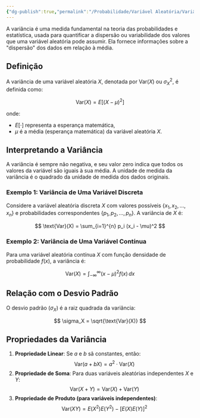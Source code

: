```yaml
---
{"dg-publish":true,"permalink":"/Probabilidade/Variável Aleatória/Variância de uma Variável Aleatória/","created":"2025-05-20T13:30:13.857-03:00"}
---
```



A variância é uma medida fundamental na teoria das probabilidades e estatística, usada para quantificar a dispersão ou variabilidade dos valores que uma variável aleatória pode assumir. Ela fornece informações sobre a "dispersão" dos dados em relação à média.

## Definição

A variância de uma variável aleatória $X$, denotada por $\text{Var}(X)$ ou $\sigma^2_X$, é definida como:

$$
\text{Var}(X) = E[(X - \mu)^2]
$$

onde:

- $E[\cdot]$ representa a esperança matemática,
- $\mu$ é a média (esperança matemática) da variável aleatória $X$.

## Interpretando a Variância

A variância é sempre não negativa, e seu valor zero indica que todos os valores da variável são iguais à sua média. A unidade de medida da variância é o quadrado da unidade de medida dos dados originais.

### Exemplo 1: Variância de Uma Variável Discreta

Considere a variável aleatória discreta $X$ com valores possíveis $\{x_1, x_2, \ldots, x_n\}$ e probabilidades correspondentes $\{p_1, p_2, \ldots, p_n\}$. A variância de $X$ é:

$$
\text{Var}(X) = \sum_{i=1}^{n} p_i (x_i - \mu)^2
$$

### Exemplo 2: Variância de Uma Variável Contínua

Para uma variável aleatória contínua $X$ com função densidade de probabilidade $f(x)$, a variância é:

$$
\text{Var}(X) = \int_{-\infty}^{\infty} (x - \mu)^2 f(x) \, dx
$$

## Relação com o Desvio Padrão

O desvio padrão ($\sigma_X$) é a raiz quadrada da variância:

$$
\sigma_X = \sqrt{\text{Var}(X)}
$$

## Propriedades da Variância

1. **Propriedade Linear**: Se $a$ e $b$ sã constantes, então:
$$
   \text{Var}(a + bX) = a^2 \cdot \text{Var}(X)
$$
2. **Propriedade de Soma**: Para duas variáveis aleatórias independentes $X$ e $Y$:
$$
   \text{Var}(X + Y) = \text{Var}(X) + \text{Var}(Y)
$$
3. **Propriedade de Produto (para variáveis independentes)**:
$$
   \text{Var}(XY) = E(X^2)E(Y^2) - [E(X)E(Y)]^2
$$

